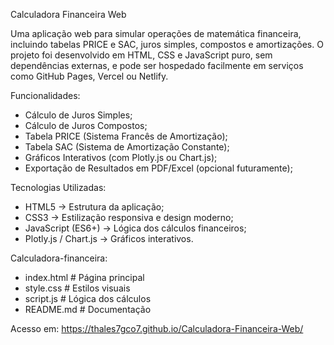 Calculadora Financeira Web

Uma aplicação web para simular operações de matemática financeira, incluindo tabelas PRICE e SAC, juros simples, compostos e amortizações.
O projeto foi desenvolvido em HTML, CSS e JavaScript puro, sem dependências externas, e pode ser hospedado facilmente em serviços como GitHub Pages, Vercel ou Netlify.

Funcionalidades:

- Cálculo de Juros Simples;
- Cálculo de Juros Compostos;
- Tabela PRICE (Sistema Francês de Amortização);
- Tabela SAC (Sistema de Amortização Constante);
- Gráficos Interativos (com Plotly.js ou Chart.js);
- Exportação de Resultados em PDF/Excel (opcional futuramente);

Tecnologias Utilizadas:
- HTML5 → Estrutura da aplicação;
- CSS3 → Estilização responsiva e design moderno;
- JavaScript (ES6+) → Lógica dos cálculos financeiros;
- Plotly.js / Chart.js → Gráficos interativos.

Calculadora-financeira:
- index.html        # Página principal
- style.css         # Estilos visuais
- script.js         # Lógica dos cálculos
- README.md         # Documentação

Acesso em: https://thales7gco7.github.io/Calculadora-Financeira-Web/
